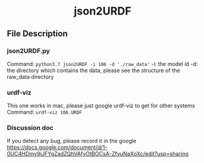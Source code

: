 # <center> json2URDF </center>
## File Description
### json2URDF.py
Command: 
`python3.7 json2URDF -i 106 -d './raw_data'`
-i: the model id
-d: the directory which contains the data, please see the structure of the raw_data directory
### urdf-viz 
This one works in mac, please just google urdf-viz to get for other systems
Command:
`urdf-viz 106.URDF`
### Discussion doc
If you detect any bug, please record it in the google
https://docs.google.com/document/d/1-0UC4HDmy9iJFYgZadZQhVAfyOtBOCsA-ZfvuNaXoXc/edit?usp=sharing